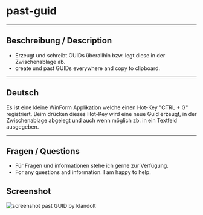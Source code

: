 # past-guid
---
## Beschreibung / Description

- Erzeugt und schreibt GUIDs überallhin bzw. legt diese in der Zwischenablage ab.
- create und past GUIDs everywhere and copy to clipboard.
___
## Deutsch
Es ist eine kleine WinForm Applikation welche einen Hot-Key "CTRL + G" registriert. Beim drücken dieses Hot-Key wird eine neue Guid erzeugt, in der Zwischenablage abgelegt und auch wenn möglich zb. in ein Textfeld ausgegeben.
___
## Fragen / Questions

- Für Fragen und informationen stehe ich gerne zur Verfügung.
- For any questions and information. I am happy to help.

## Screenshot
![screenshot past GUID by klandolt][screenshot1]

[screenshot1]: https://www.klandolt.ch/github/pastguid/PastGuid-klandolt.PNG "screenshot past GUID by klandolt"